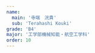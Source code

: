 ```yaml
---
name:
  main: '寺端　洸貴'
  sub: 'Terahashi Kouki'
grade: 'B4'
major: '工学部機械知能・航空工学科'
order: 10
---
```

